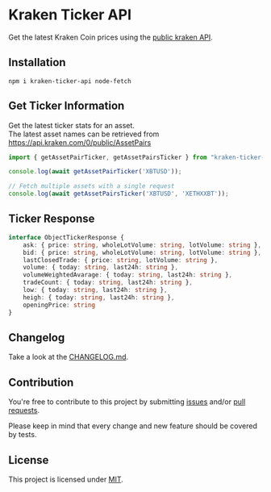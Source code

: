 # Kraken Ticker API

Get the latest Kraken Coin prices using the [public kraken API](https://docs.kraken.com/rest/#operation/getTickerInformation).

## Installation

```
npm i kraken-ticker-api node-fetch
```

## Get Ticker Information

Get the latest ticker stats for an asset.  
The latest asset names can be retrieved from https://api.kraken.com/0/public/AssetPairs

```ts
import { getAssetPairTicker, getAssetPairsTicker } from "kraken-ticker-api";

console.log(await getAssetPairTicker('XBTUSD'));

// Fetch multiple assets with a single request
console.log(await getAssetPairsTicker('XBTUSD', 'XETHXXBT'));
```

## Ticker Response

```ts
interface ObjectTickerResponse {
    ask: { price: string, wholeLotVolume: string, lotVolume: string },
    bid: { price: string, wholeLotVolume: string, lotVolume: string },
    lastClosedTrade: { price: string, lotVolume: string },
    volume: { today: string, last24h: string },
    volumeWeightedAvarage: { today: string, last24h: string },
    tradeCount: { today: string, last24h: string },
    low: { today: string, last24h: string },
    heigh: { today: string, last24h: string },
    openingPrice: string
}
```


## Changelog

Take a look at the [CHANGELOG.md](https://github.com/jantimon/kraken-ticker-api/tree/master/CHANGELOG.md).

## Contribution

You're free to contribute to this project by submitting [issues](https://github.com/jantimon/kraken-ticker-api/issues) and/or [pull requests](https://github.com/jantimon/kraken-ticker-api/pulls).

Please keep in mind that every change and new feature should be covered by
tests.

## License

This project is licensed under [MIT](https://github.com/jantimon/kraken-ticker-api/blob/master/LICENSE).

